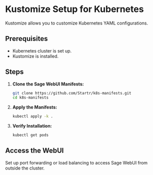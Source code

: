 
# Kustomize Setup for Kubernetes

Kustomize allows you to customize Kubernetes YAML configurations.

## Prerequisites

- Kubernetes cluster is set up.
- Kustomize is installed.

## Steps

1. **Clone the Sage WebUI Manifests:**

   ```bash
   git clone https://github.com/Startr/k8s-manifests.git
   cd k8s-manifests
   ```

2. **Apply the Manifests:**

   ```bash
   kubectl apply -k .
   ```

3. **Verify Installation:**

   ```bash
   kubectl get pods
   ```

## Access the WebUI

Set up port forwarding or load balancing to access Sage WebUI from outside the cluster.
